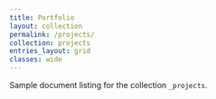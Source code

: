 ```yaml
---
title: Portfolio
layout: collection
permalink: /projects/
collection: projects
entries_layout: grid
classes: wide
---
```


Sample document listing for the collection `_projects`.